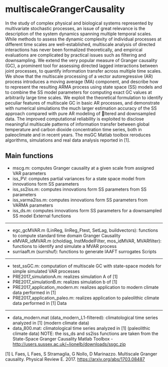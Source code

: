 # multiscaleGrangerCausality
In the study of complex physical and biological systems represented by multivariate stochastic processes, an issue of great relevance is the description of the system dynamics spanning multiple temporal scales. While methods to assess the dynamic complexity of individual processes at different time scales are well-established, multiscale analysis of directed interactions has never been formalized theoretically, and empirical evaluations are complicated by practical issues such as filtering and downsampling.
We extend the very popular measure of Granger causality (GC), a prominent tool for assessing directed lagged interactions between joint processes, to quantify information transfer across multiple time scales. We show that the multiscale processing of a vector autoregressive (AR) process introduces a moving average (MA) component, and describe how to represent the resulting ARMA process using state space (SS) models and to combine the SS model parameters for computing exact GC values at arbitrarily large time scales. We exploit the theoretical formulation to identify peculiar features of multiscale GC in basic AR processes, and demonstrate with numerical simulations the much larger estimation accuracy of the SS approach compared with pure AR modeling of ltered and downsampled data. The improved computational reliability is exploited to disclose meaningful multiscale patterns of information transfer between global temperature and carbon dioxide concentration time series, both in paleoclimate and in recent years. 
The msGC Matlab toolbox reroduces algorithms, simulations and real data analysis reported in [1].

Main functions
--------------------
- mscg.m: computes Granger causality at a given scale from assigned VAR parameters
- iss_PV: computes partial variances for a state space model from innovations form SS parameters
- iss_ss2iss.m: computes innovations form SS parameters from SS parameters
- iss_varma2iss.m: computes innovations form SS parameters from VARMA parameters
- iss_ds.m: computes innovations form SS parameters for a downsampled SS model
External functions
--------------------
- egc_gcMVAR.m (LinReg, linReg_Ftest, SetLag, buildvectors): functions to compute standard time domain Granger Causality
- eMVAR_idMVAR.m (choldiag, InstModelFilter, mos_idMVAR, MVARfilter): functions to identify and simulate a MVAR process
- surriaaft.m (surrshuf): functions to generate IAAFT surrogates
Scripts
--------------------
- test_ssGC.m: computation of multiscale GC with state-space models for simple simulated VAR processes
- PRE2017_simulationA.m: realizes simulation A of [1]
- PRE2017_simulationB.m: realizes simulation b of [1]
- PRE2017_application_modern.m: realizes application to modern climate data performed in [1]
- PRE2017_application_paleo.m: realizes application to paleolithic climate data performed in [1]
Data
--------------------
- data_modern.mat (data_modern_L1-filtered): climatological time series analyzed in [1] (modern climate data)
- data_800.mat: climatological time series analyzed in [1] (paleolithic climate data)
NOTE: the iss_ds and ss2iss functions are taken from the State-Space Granger Causality Matlab Toolbox  - http://users.sussex.ac.uk/~lionelb/downloads/ssgc.zip

[1] L Faes, L Faes, S Stramaglia, G Nollo, D Marinazzo. Multiscale Granger causality. Physical Review E. 2017. https://arxiv.org/abs/1703.08487
